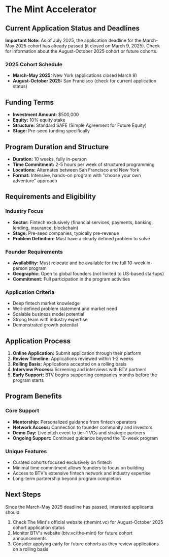 # The Mint Accelerator

## Current Application Status and Deadlines

**Important Note:** As of July 2025, the application deadline for the March-May 2025 cohort has already passed (it closed on March 9, 2025). Check for information about the August-October 2025 cohort or future cohorts.

### 2025 Cohort Schedule
- **March-May 2025:** New York (applications closed March 9)
- **August-October 2025:** San Francisco (check for current application status)

## Funding Terms

- **Investment Amount:** $500,000
- **Equity:** 10% equity stake
- **Structure:** Standard SAFE (Simple Agreement for Future Equity)
- **Stage:** Pre-seed funding specifically

## Program Duration and Structure

- **Duration:** 10 weeks, fully in-person
- **Time Commitment:** 2-5 hours per week of structured programming
- **Locations:** Alternates between San Francisco and New York
- **Format:** Intensive, hands-on program with "choose your own adventure" approach

## Requirements and Eligibility

### Industry Focus
- **Sector:** Fintech exclusively (financial services, payments, banking, lending, insurance, blockchain)
- **Stage:** Pre-seed companies, typically pre-revenue
- **Problem Definition:** Must have a clearly defined problem to solve

### Founder Requirements
- **Availability:** Must relocate and be available for the full 10-week in-person program
- **Geographic:** Open to global founders (not limited to US-based startups)
- **Commitment:** Full participation in the program activities

### Application Criteria
- Deep fintech market knowledge
- Well-defined problem statement and market need
- Scalable business model potential
- Strong team with industry expertise
- Demonstrated growth potential

## Application Process

1. **Online Application:** Submit application through their platform
2. **Review Timeline:** Applications reviewed within 1-2 weeks
3. **Rolling Basis:** Applications accepted on a rolling basis
4. **Interview Process:** Screening and interviews with BTV partners
5. **Early Support:** BTV begins supporting companies months before the program starts

## Program Benefits

### Core Support
- **Mentorship:** Personalized guidance from fintech operators
- **Network Access:** Connection to founder community and investors
- **Demo Day:** Live pitch event to tier-1 VCs and strategic partners
- **Ongoing Support:** Continued guidance beyond the 10-week program

### Unique Features
- Curated cohorts focused exclusively on fintech
- Minimal time commitment allows founders to focus on building
- Access to BTV's extensive fintech network and industry expertise
- Long-term partnership beyond program completion

## Next Steps

Since the March-May 2025 deadline has passed, interested applicants should:
1. Check The Mint's official website (themint.vc) for August-October 2025 cohort application status
2. Monitor BTV's website (btv.vc/the-mint) for future cohort announcements
3. Consider applying early for future cohorts as they review applications on a rolling basis